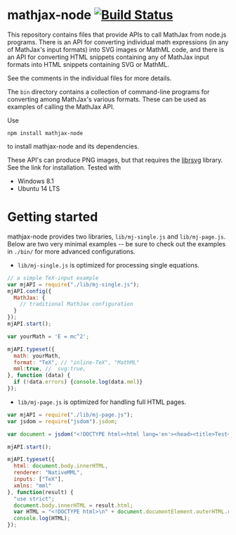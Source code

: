 # mathjax-node [![Build Status](https://travis-ci.org/wikimedia/MathJax-node.svg?branch=master)](https://travis-ci.org/wikimedia/MathJax-node)

This repository contains files that provide APIs to call MathJax from 
node.js programs.  There is an API for converting individual math 
expressions (in any of MathJax's input formats) into SVG images or MathML 
code, and there is an API for converting HTML snippets containing any of 
MathJax input formats into HTML snippets containing SVG or MathML.

See the comments in the individual files for more details.

The `bin` directory contains a collection of command-line programs for 
converting among MathJax's various formats.  These can be used as examples 
of calling the MathJax API.

Use

    npm install mathjax-node

to install mathjax-node and its dependencies.

These API's can produce PNG images, but that requires the
[librsvg](https://www.npmjs.com/package/librsvg) library.
See the link for installation. Tested with
* Windows 8.1
* Ubuntu 14 LTS

# Getting started

mathjax-node provides two libraries, `lib/mj-single.js` and `lib/mj-page.js`. Below are two  very minimal examples -- be sure to check out the examples in `./bin/` for more advanced configurations.

* `lib/mj-single.js` is optimized for processing single equations.


```javascript
// a simple TeX-input example
var mjAPI = require("./lib/mj-single.js");
mjAPI.config({
  MathJax: {
    // traditional MathJax configuration
  }
});
mjAPI.start();

var yourMath = 'E = mc^2';

mjAPI.typeset({
  math: yourMath,
  format: "TeX", // "inline-TeX", "MathML"
  mml:true, //  svg:true,
}, function (data) {
  if (!data.errors) {console.log(data.mml)}
});
```


* `lib/mj-page.js` is optimized for handling full HTML pages. 


```javascript
var mjAPI = require("./lib/mj-page.js");
var jsdom = require("jsdom").jsdom;

var document = jsdom("<!DOCTYPE html><html lang='en'><head><title>Test</title></head><body><h1>Let's test mj-page</h1> <p> \\[f: X \\to Y\\], where \\( X = 2^{\mathbb{N}}\\) </p></body></html>");

mjAPI.start();

mjAPI.typeset({
  html: document.body.innerHTML,
  renderer: "NativeMML",
  inputs: ["TeX"],
  xmlns: "mml"
}, function(result) {
  "use strict";
  document.body.innerHTML = result.html;
  var HTML = "<!DOCTYPE html>\n" + document.documentElement.outerHTML.replace(/^(\n|\s)*/, "");
  console.log(HTML);
});
```
